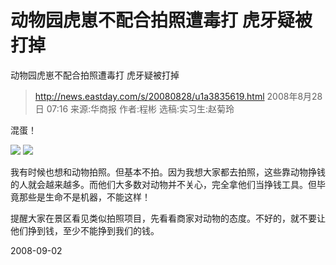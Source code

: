# 动物园虎崽不配合拍照遭毒打 虎牙疑被打掉

动物园虎崽不配合拍照遭毒打 虎牙疑被打掉

> http://news.eastday.com/s/20080828/u1a3835619.html
> 2008年8月28日 07:16
> 来源:华商报 作者:程彬 选稿:实习生:赵菊玲 


混蛋！

![](http://news.eastday.com/s/20080828/images/01376735.jpg)
![](http://news.eastday.com/s/20080828/images/01376737.jpg)

我有时候也想和动物拍照。但基本不拍。因为我想大家都去拍照，这些靠动物挣钱的人就会越来越多。而他们大多数对动物并不关心，完全拿他们当挣钱工具。但毕竟那些是生命不是机器，不能这样！

提醒大家在景区看见类似拍照项目，先看看商家对动物的态度。不好的，就不要让他们挣到钱，至少不能挣到我们的钱。


2008-09-02